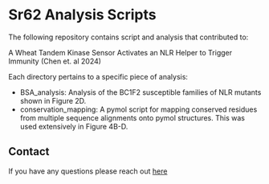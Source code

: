 # Sr62 Analysis Scripts

The following repository contains script and analysis that contributed to:

A Wheat Tandem Kinase Sensor Activates an NLR Helper to Trigger Immunity (Chen et. al 2024)

Each directory pertains to a specific piece of analysis:

- BSA_analysis: Analysis of the BC1F2 susceptible families of NLR mutants shown in Figure 2D.
- conservation_mapping: A pymol script for mapping conserved residues from multiple sequence alignments onto pymol structures. This was used extensively in Figure 4B-D.

## Contact

If you have any questions please reach out [here](mailto:sr62@oliverpowell.com)